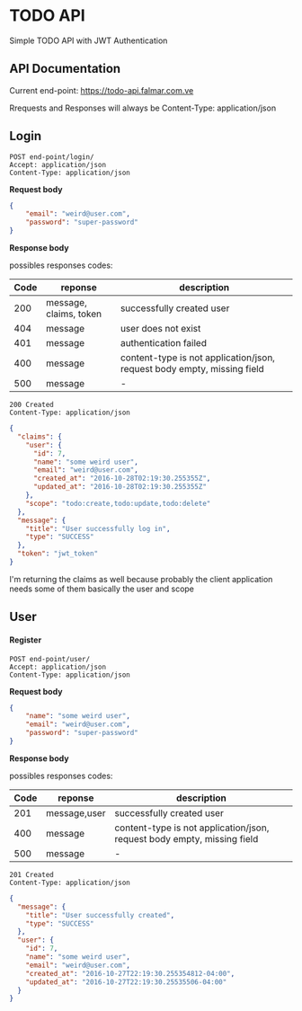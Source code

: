 # TODO API

Simple TODO API with JWT Authentication


## API Documentation

Current end-point: https://todo-api.falmar.com.ve

Rrequests and Responses will always be Content-Type: application/json

## Login

```
POST end-point/login/
Accept: application/json
Content-Type: application/json
```

**Request body**

```json
{
	"email": "weird@user.com",
	"password": "super-password"
}
```

**Response body**

possibles responses codes:

| Code | reponse | description |
|------|---------|-------------|
| 200  | message, claims, token | successfully created user|
| 404 | message | user does not exist |
| 401 | message | authentication failed |
| 400  | message | content-type is not application/json, request body empty, missing field |
| 500  | message | - |

```
200 Created
Content-Type: application/json
```
```json
{
  "claims": {
    "user": {
      "id": 7,
      "name": "some weird user",
      "email": "weird@user.com",
      "created_at": "2016-10-28T02:19:30.255355Z",
      "updated_at": "2016-10-28T02:19:30.255355Z"
    },
    "scope": "todo:create,todo:update,todo:delete"
  },
  "message": {
    "title": "User successfully log in",
    "type": "SUCCESS"
  },
  "token": "jwt_token"
}
```

I'm returning the claims as well because probably the client application needs some of them basically the user and scope


## User

#### Register

```
POST end-point/user/
Accept: application/json
Content-Type: application/json
```

**Request body**

```json
{
	"name": "some weird user",
	"email": "weird@user.com",
	"password": "super-password"
}
```

**Response body**

possibles responses codes:

| Code | reponse | description |
|------|---------|-------------|
| 201  | message,user | successfully created user|
| 400  | message | content-type is not application/json, request body empty, missing field |
| 500  | message | - |

```
201 Created
Content-Type: application/json
```
```json
{
  "message": {
    "title": "User successfully created",
    "type": "SUCCESS"
  },
  "user": {
    "id": 7,
    "name": "some weird user",
    "email": "weird@user.com",
    "created_at": "2016-10-27T22:19:30.255354812-04:00",
    "updated_at": "2016-10-27T22:19:30.25535506-04:00"
  }
}
```
